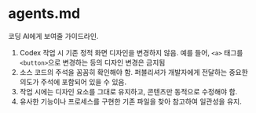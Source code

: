 # agents.md

코딩 AI에게 보여줄 가이드라인.

1. Codex 작업 시 기존 정적 화면 디자인을 변경하지 않음. 예를 들어, `<a>` 태그를 `<button>`으로 변경하는 등의 디자인 변경은 금지됨
2. 소스 코드의 주석을 꼼꼼히 확인해야 함. 퍼블리셔가 개발자에게 전달하는 중요한 의도가 주석에 포함되어 있을 수 있음.
3. 작업 시에는 디자인 요소를 그대로 유지하고, 콘텐츠만 동적으로 수정해야 함.
4. 유사한 기능이나 프로세스를 구현한 기존 파일을 찾아 참고하여 일관성을 유지.

